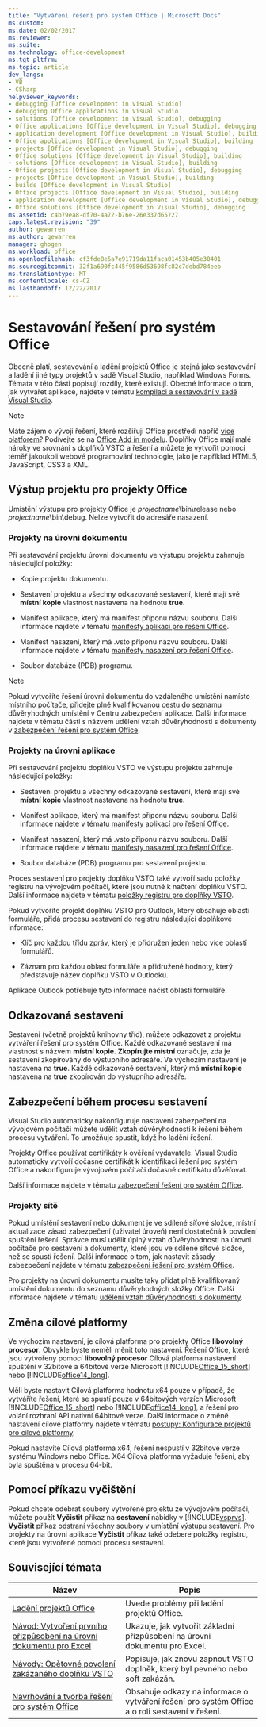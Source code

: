 ```yaml
---
title: "Vytváření řešení pro systém Office | Microsoft Docs"
ms.custom: 
ms.date: 02/02/2017
ms.reviewer: 
ms.suite: 
ms.technology: office-development
ms.tgt_pltfrm: 
ms.topic: article
dev_langs:
- VB
- CSharp
helpviewer_keywords:
- debugging [Office development in Visual Studio]
- debugging Office applications in Visual Studio
- solutions [Office development in Visual Studio], debugging
- Office applications [Office development in Visual Studio], debugging
- application development [Office development in Visual Studio], building
- Office applications [Office development in Visual Studio], building
- projects [Office development in Visual Studio], debugging
- Office solutions [Office development in Visual Studio], building
- solutions [Office development in Visual Studio], building
- Office projects [Office development in Visual Studio], debugging
- projects [Office development in Visual Studio], building
- builds [Office development in Visual Studio]
- Office projects [Office development in Visual Studio], building
- application development [Office development in Visual Studio], debugging
- Office solutions [Office development in Visual Studio], debugging
ms.assetid: c4b79ea8-df70-4a72-b76e-26e337d65727
caps.latest.revision: "39"
author: gewarren
ms.author: gewarren
manager: ghogen
ms.workload: office
ms.openlocfilehash: cf3fde8e5a7e91719da11faca01453b405e30401
ms.sourcegitcommit: 32f1a690fc445f9586d53698fc82c7debd784eeb
ms.translationtype: MT
ms.contentlocale: cs-CZ
ms.lasthandoff: 12/22/2017
---
```

# <a name="building-office-solutions"></a>Sestavování řešení pro systém Office
  Obecně platí, sestavování a ladění projektů Office je stejná jako sestavování a ladění jiné typy projektů v sadě Visual Studio, například Windows Forms. Témata v této části popisují rozdíly, které existují. Obecné informace o tom, jak vytvářet aplikace, najdete v tématu [kompilaci a sestavování v sadě Visual Studio](/visualstudio/ide/compiling-and-building-in-visual-studio).  
  
> [!NOTE]  
>  Máte zájem o vývoji řešení, které rozšiřují Office prostředí napříč [více platforem](https://dev.office.com/add-in-availability)? Podívejte se na [Office Add in modelu](https://dev.office.com/docs/add-ins/overview/office-add-ins). Doplňky Office mají malé nároky ve srovnání s doplňků VSTO a řešení a můžete je vytvořit pomocí téměř jakoukoli webové programování technologie, jako je například HTML5, JavaScript, CSS3 a XML.  
  
## <a name="project-output-for-office-projects"></a>Výstup projektu pro projekty Office  
 Umístění výstupu pro projekty Office je *projectname*\bin\release nebo *projectname*\bin\debug. Nelze vytvořit do adresáře nasazení.  
  
### <a name="document-level-projects"></a>Projekty na úrovni dokumentu  
 Při sestavování projektu úrovni dokumentu ve výstupu projektu zahrnuje následující položky:  
  
-   Kopie projektu dokumentu.  
  
-   Sestavení projektu a všechny odkazované sestavení, které mají své **místní kopie** vlastnost nastavena na hodnotu **true**.  
  
-   Manifest aplikace, který má manifest příponu názvu souboru. Další informace najdete v tématu [manifesty aplikací pro řešení Office](../vsto/application-manifests-for-office-solutions.md).  
  
-   Manifest nasazení, který má .vsto příponu názvu souboru. Další informace najdete v tématu [manifesty nasazení pro řešení Office](../vsto/deployment-manifests-for-office-solutions.md).  
  
-   Soubor databáze (PDB) programu.  
  
> [!NOTE]  
>  Pokud vytvoříte řešení úrovni dokumentu do vzdáleného umístění namísto místního počítače, přidejte plně kvalifikovanou cestu do seznamu důvěryhodných umístění v Centru zabezpečení aplikace. Další informace najdete v tématu části s názvem udělení vztah důvěryhodnosti s dokumenty v [zabezpečení řešení pro systém Office](../vsto/securing-office-solutions.md).  
  
### <a name="application-level-projects"></a>Projekty na úrovni aplikace  
 Při sestavování projektu doplňku VSTO ve výstupu projektu zahrnuje následující položky:  
  
-   Sestavení projektu a všechny odkazované sestavení, které mají své **místní kopie** vlastnost nastavena na hodnotu **true**.  
  
-   Manifest aplikace, který má manifest příponu názvu souboru. Další informace najdete v tématu [manifesty aplikací pro řešení Office](../vsto/application-manifests-for-office-solutions.md).  
  
-   Manifest nasazení, který má .vsto příponu názvu souboru. Další informace najdete v tématu [manifesty nasazení pro řešení Office](../vsto/deployment-manifests-for-office-solutions.md).  
  
-   Soubor databáze (PDB) programu pro sestavení projektu.  
  
 Proces sestavení pro projekty doplňku VSTO také vytvoří sadu položky registru na vývojovém počítači, které jsou nutné k načtení doplňku VSTO. Další informace najdete v tématu [položky registru pro doplňky VSTO](../vsto/registry-entries-for-vsto-add-ins.md).  
  
 Pokud vytvoříte projekt doplňku VSTO pro Outlook, který obsahuje oblasti formuláře, přidá procesu sestavení do registru následující doplňkové informace:  
  
-   Klíč pro každou třídu zpráv, který je přidružen jeden nebo více oblastí formulářů.  
  
-   Záznam pro každou oblast formuláře a přidružené hodnoty, který představuje název doplňku VSTO v Outlooku.  
  
 Aplikace Outlook potřebuje tyto informace načíst oblasti formuláře.  
  
## <a name="referenced-assemblies"></a>Odkazovaná sestavení  
 Sestavení (včetně projektů knihovny tříd), můžete odkazovat z projektu vytváření řešení pro systém Office. Každé odkazované sestavení má vlastnost s názvem **místní kopie**. **Zkopírujte místní** označuje, zda je sestavení zkopírovány do výstupního adresáře. Ve výchozím nastavení je nastavena na **true**. Každé odkazované sestavení, který má **místní kopie** nastavena na **true** zkopírován do výstupního adresáře.  
  
## <a name="security-during-the-build-process"></a>Zabezpečení během procesu sestavení  
 Visual Studio automaticky nakonfiguruje nastavení zabezpečení na vývojovém počítači můžete udělit vztah důvěryhodnosti k řešení během procesu vytváření. To umožňuje spustit, když ho ladění řešení.  
  
 Projekty Office používat certifikáty k ověření vydavatele. Visual Studio automaticky vytvoří dočasné certifikát k identifikaci řešení pro systém Office a nakonfiguruje vývojovém počítači dočasné certifikátu důvěřovat.  
  
 Další informace najdete v tématu [zabezpečení řešení pro systém Office](../vsto/securing-office-solutions.md).  
  
### <a name="network-projects"></a>Projekty sítě  
 Pokud umístění sestavení nebo dokument je ve sdílené síťové složce, místní aktualizace zásad zabezpečení (uživatel úroveň) není dostatečná k povolení spuštění řešení. Správce musí udělit úplný vztah důvěryhodnosti na úrovni počítače pro sestavení a dokumenty, které jsou ve sdílené síťové složce, než se spustí řešení. Další informace o tom, jak nastavit zásady zabezpečení najdete v tématu [zabezpečení řešení pro systém Office](../vsto/securing-office-solutions.md).  
  
 Pro projekty na úrovni dokumentu musíte taky přidat plně kvalifikovaný umístění dokumentu do seznamu důvěryhodných složky Office. Další informace najdete v tématu [udělení vztah důvěryhodnosti s dokumenty](../vsto/granting-trust-to-documents.md).  
  
## <a name="changing-the-platform-target"></a>Změna cílové platformy  
 Ve výchozím nastavení, je cílová platforma pro projekty Office **libovolný procesor**. Obvykle byste neměli měnit toto nastavení. Řešení Office, které jsou vytvořeny pomocí **libovolný procesor** Cílová platforma nastavení spuštění v 32bitové a 64bitové verze Microsoft [!INCLUDE[Office_15_short](../vsto/includes/office-15-short-md.md)] nebo [!INCLUDE[office14_long](../vsto/includes/office14-long-md.md)].  
  
 Měli byste nastavit Cílová platforma hodnotu x64 pouze v případě, že vytváříte řešení, které se spustí pouze v 64bitových verzích Microsoft [!INCLUDE[Office_15_short](../vsto/includes/office-15-short-md.md)] nebo [!INCLUDE[office14_long](../vsto/includes/office14-long-md.md)], a řešení pro volání rozhraní API nativní 64bitové verze. Další informace o změně nastavení cílové platformy najdete v tématu [postupy: Konfigurace projektů pro cílové platformy](../ide/how-to-configure-projects-to-target-platforms.md).  
  
 Pokud nastavíte Cílová platforma x64, řešení nespustí v 32bitové verze systému Windows nebo Office. X64 Cílová platforma vyžaduje řešení, aby byla spuštěna v procesu 64-bit.  
  
## <a name="using-the-clean-command"></a>Pomocí příkazu vyčištění  
 Pokud chcete odebrat soubory vytvořené projektu ze vývojovém počítači, můžete použít **Vyčistit** příkaz na **sestavení** nabídky v [!INCLUDE[vsprvs](../sharepoint/includes/vsprvs-md.md)]. **Vyčistit** příkaz odstraní všechny soubory v umístění výstupu sestavení. Pro projekty na úrovni aplikace **Vyčistit** příkaz také odebere položky registru, které jsou vytvořené pomocí procesu sestavení.  
  
## <a name="related-topics"></a>Související témata  
  
|Název|Popis|  
|-----------|-----------------|  
|[Ladění projektů Office](../vsto/debugging-office-projects.md)|Uvede problémy při ladění projektů Office.|  
|[Návod: Vytvoření prvního přizpůsobení na úrovni dokumentu pro Excel](../vsto/walkthrough-creating-your-first-document-level-customization-for-excel.md)|Ukazuje, jak vytvořit základní přizpůsobení na úrovni dokumentu pro Excel.|  
|[Návody: Opětovné povolení zakázaného doplňku VSTO](../vsto/how-to-re-enable-a-vsto-add-in-that-has-been-disabled.md)|Popisuje, jak znovu zapnout VSTO doplněk, který byl pevného nebo soft zakázán.|  
|[Navrhování a tvorba řešení pro systém Office](../vsto/designing-and-creating-office-solutions.md)|Obsahuje odkazy na informace o vytváření řešení pro systém Office a o roli sestavení v řešení.|  
  
  